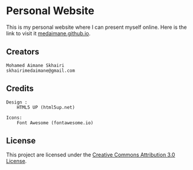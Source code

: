 # Personal Website

This is my personal website where I can present myself online. Here is the link to visit it [medaimane.github.io](https://medaimane.github.io).

## Creators

    Mohamed Aimane Skhairi
    skhairimedaimane@gmail.com

## Credits

    Design :
        HTML5 UP (html5up.net)

    Icons:
        Font Awesome (fontawesome.io)

## License

This project are licensed under the [Creative Commons Attribution 3.0 License](https://creativecommons.org/licenses/by/3.0/).